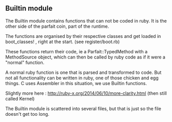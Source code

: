 ## Builtin module

The Builtin module contains functions that can not be coded in ruby.
It is the other side of the parfait coin, part of  the runtime.

The functions are organised by their respective classes and get loaded in boot_classes! ,
right at the start. (see register/boot.rb)

These functions return their code, ie a Parfait::TypedMethod with a MethodSource object,
which can then be called by ruby code as if it were a "normal"  function.

A normal ruby function is one that is parsed and transformed to code. But not all
functionality can be written in ruby, one of those chicken and egg things.
C uses Assembler in this situation, we use Builtin functions.

Slightly more here : http://ruby-x.org/2014/06/10/more-clarity.html (then still called Kernel)

The Builtin module is scattered into several files, but that is just so the file
doesn't get too long.
